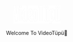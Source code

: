 <p align="center"><img src="https://github.com/VideoTupu/VideoTupu-Web/blob/main/Logo/videotupu.png" width=25%>
<p align="center">Welcome To VideoTüpü👋

#
